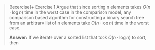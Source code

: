 
> [!exercise]+ Exercise 1
> Argue that since sorting n elements takes $O(n \cdot \log n)$ time in the worst case in the comparison model, any comparison based algorithm for constructing a binary search tree from an arbitrary list of n elements take  $O(n \cdot \log n)$ time in the worst case.
> 
> **Answer:**
> If we iterate over a sorted list that took $O(n \cdot \log n)$ to sort, then 

